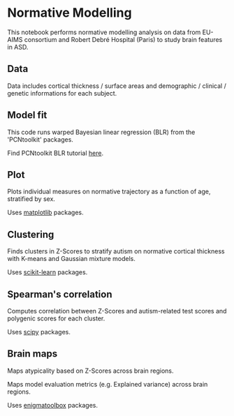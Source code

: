 # Normative Modelling
This notebook performs normative modelling analysis on data from EU-AIMS consortium and Robert Debré Hospital (Paris) to study brain features in ASD.

## Data 
Data includes cortical thickness / surface areas and demographic / clinical / genetic informations for each subject. 

## Model fit
This code runs warped Bayesian linear regression (BLR) from the 'PCNtoolkit' packages. 

Find PCNtoolkit BLR tutorial [here](https://pcntoolkit.readthedocs.io/en/latest/pages/BLR_normativemodel_protocol.html).

## Plot
Plots individual measures on normative trajectory as a function of age, stratified by sex.

Uses [matplotlib](https://matplotlib.org/) packages. 
## Clustering
Finds clusters in Z-Scores to stratify autism on normative cortical thickness with K-means and Gaussian mixture models.  

Uses [scikit-learn](https://scikit-learn.org/stable/) packages. 

## Spearman's correlation
Computes correlation between Z-Scores and autism-related test scores and polygenic scores for each cluster.

Uses [scipy](https://scipy.org/) packages. 


## Brain maps
Maps atypicality based on Z-Scores across brain regions. 

Maps model evaluation metrics (e.g. Explained variance) across brain regions.


Uses [enigmatoolbox](https://enigma-toolbox.readthedocs.io/en/latest/index.html) packages.

